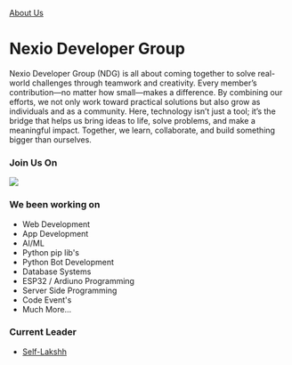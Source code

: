 
[About Us](ReadMeFiles/aboutus.png)

# Nexio Developer Group

Nexio Developer Group (NDG) is all about coming together to solve real-world challenges through teamwork and creativity. Every member’s contribution—no matter how small—makes a difference. By combining our efforts, we not only work toward practical solutions but also grow as individuals and as a community. Here, technology isn’t just a tool; it’s the bridge that helps us bring ideas to life, solve problems, and make a meaningful impact. Together, we learn, collaborate, and build something bigger than ourselves.

### Join Us On

<a href="https://www.instagram.com/self.nasu/"><img src="https://img.shields.io/badge/Discord-E69200?style=for-the-badge&logo=discord&logoColor=white"/> </a>


### We been working on
- Web Development
- App Development
- AI/ML
- Python pip lib's
- Python Bot Development
- Database Systems
- ESP32 / Ardiuno Programming
- Server Side Programming
- Code Event's
- Much More...

### Current Leader

- [Self-Lakshh]("https://github.com/Self-Lakshh")
